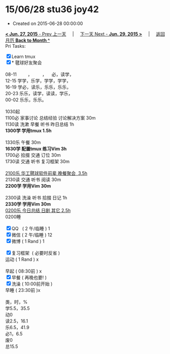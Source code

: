 # 15/06/28 stu36 joy42

- Created on 2015-06-28 00:00:00

[**< Jun. 27, 2015** - Prev 上一天](_archived/lifelogs/2015/06/d27.md) &nbsp; &nbsp; | &nbsp; &nbsp; [下一天 Next - **Jun. 29, 2015 >**](_archived/lifelogs/2015/06/d29.md) &nbsp; &nbsp; |  &nbsp; &nbsp; [返回月历 **Back to Month ^**](_archived/lifelogs/2015/06/index.md)
<br/>Pri Tasks:</strong></div><div><input type="checkbox" checked="true" />Learn tmux</div><div><input type="checkbox" checked="true" />* 毽球好友聚会</div><div><br clear="none"/></div><div>08-11         ，        ，    必，读学，</div><div>12-15 学学，乐学，学学，学学，</div><div>16-19 学必，读乐，乐乐，乐乐，</div><div>20-23 乐乐，读学，读读，学乐，</div><div>00-02 乐乐，乐乐。</div><div><br clear="none"/></div><div>1030起</div><div>1100必 家事讨论 总结经验 讨论解决方案 30m</div><div>1130读 洗漱 早餐 听书 昨日总结 1h</div><div><strong>1300学 学用tmux 1.5h</strong></div><div><br clear="none"/></div><div>1330乐 午餐 30m</div><div><strong>1630学 配置tmux 练习Vim 3h</strong></div><div>1700必 拾掇 交通 订位 30m</div><div>1730读 交通 听书 复习框架 30m</div><div><br/></div><div><u>2100乐 华工毽球软件前辈 晚餐聚会  3.5h</u></div><div>2130读 交通 听书 阅读 30m</div><div><b>2200学 学用Vim 30m</b></div><div><br clear="none"/></div><div>2300读 洗澡 听书 拾掇 日记 1h</div><div><b>2330学 学用Vim 30m</b></div><div><u>0200乐 今日总结 日剧 其它 2.5h</u></div><div>0200睡</div><div><br clear="none"/></div><div><input type="checkbox" checked="true" />QQ   ( 2 午/临睡 ) 1</div><div><input type="checkbox" checked="true" />微信 ( 2 午/临睡 ) 12</div><div><input type="checkbox" checked="true" />微博 ( 1 Rand ) 1</div><div><br/></div><div><input type="checkbox" checked="true" />复习框架  ( 必要时反省 ) </div><div><en-todo/>运动 ( 1 Rand ) x</div><div><br/></div><div><en-todo/>早起 ( 08:30前 ) x</div><div><input type="checkbox" checked="true" />早餐 ( 再晚也要! )</div><div><input type="checkbox" checked="true" />洗澡 ( 10:00前开始 )<br/></div><div><en-todo/>早睡 ( 23:30前 )x</div><div><br clear="none"/></div><div>类，时，%</div><div>学5.5，35.5</div><div>动0</div><div>读2.5，16.1</div><div>乐6.5，41.9</div><div>必1，6.5<br clear="none"/>废0<br clear="none"/>总15.5</div>
